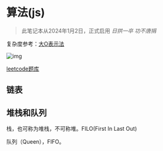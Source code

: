 # 算法(js)

> 此笔记本从2024年1月2日，正式启用
> <i>日拱一卒 功不唐捐</i>

复杂度参考：[大O表示法](https://www.bigocheatsheet.com/)

![img](https://www.bigocheatsheet.com/img/big-o-cheat-sheet-poster.png)

[leetcode题库](https://leetcode.cn/problemset/)



## 链表



## 堆栈和队列

栈，也可称为堆栈，不可称堆。FILO(First In Last Out)

队列（Queen），FIFO。

